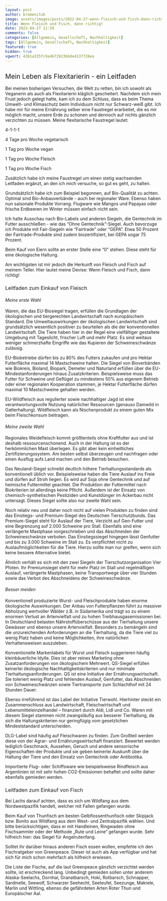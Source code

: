 ```yaml
---
layout: post
author: bromenituk
image: assets/images/posts/2022-04-27-wenn-fleisch-und-fisch-dann-richtig-mein-leben-als-flexitarierin-ein-leitfaden.png
title: Wenn Fleisch und Fisch, dann richtig!
date: 2022-04-27 11:59
comments: false
categories: [Allgemein, Gesellschaft, Nachhaltigkeit]
tags: [Allgemein, Gesellschaft, Nachhaltigkeit]
featured: true
hidden: true
vgwort: 4261a335fc9a4b72923b6de4137726ea
---
```

<h2><span style="font-weight: 400;">Mein Leben als Flexitarierin - ein Leitfaden</span></h2>
<p><span style="font-weight: 400;">Bei meinen bisherigen Versuchen, die Welt zu retten, bin ich sowohl als Veganerin als auch als Flexitarierin kläglich gescheitert. Nachdem sich mein Frust jedoch gelegt hatte, kam ich zu dem Schluss, dass es beim Thema Umwelt- und Klimaschutz beim Individuum nicht nur Schwarz-weiß gibt. Ich habe mir für meine Ernährung selber eine Faustregel erarbeitet, die es mir möglich macht, unsere Erde zu schonen und dennoch auf nichts gänzlich verzichten zu müssen. Meine flexitarische Faustregel lautet: </span></p>
<p><span style="font-weight: 400;">4-1-1-1</span></p>
<p><span style="font-weight: 400;">4 Tage pro Woche vegetarisch</span></p>
<p><span style="font-weight: 400;">1 Tag pro Woche vegan</span></p>
<p><span style="font-weight: 400;">1 Tag pro Woche Fleisch</span></p>
<p><span style="font-weight: 400;">1 Tag pro Woche Fisch</span></p>
<p><span style="font-weight: 400;">Zusätzlich habe ich meine Faustregel um einen stetig wachsenden Leitfaden ergänzt, an den ich mich versuche, so gut es geht, zu halten.</span></p>
<p><span style="font-weight: 400;">Grundsätzlich habe ich zum Beispiel begonnen, auf Bio-Qualität zu achten. Optimal sind Bio-Anbauverbände - auch bei regionaler Ware. Ebenso haben nun saisonale Produkte Vorrang. Flugware wie Mangos und Papayas oder frische Erdbeeren im Winter müssen einfach nicht sein.</span></p>
<p><span style="font-weight: 400;">Ich halte Ausschau nach Bio-Labels und anderen Siegeln, die Gentechnik im Futter ausschließen - wie das “Ohne Gentechnik”-Siegel. Auch bevorzuge ich Produkte mit Fair-Siegeln wie “Fairtrade” oder “GEPA”. Etwa 50 Prozent der Fairtrade-Produkte sind zudem biozertifiziert, bei GEPA sogar 75 Prozent.</span></p>
<p><span style="font-weight: 400;">Beim Kauf von Eiern sollte an erster Stelle eine “0” stehen. Diese steht für eine ökologische Haltung.</span></p>
<p><span style="font-weight: 400;">Am wichtigsten ist mir jedoch die Herkunft von Fleisch und Fisch auf meinem Teller. Hier lautet meine Devise: Wenn Fleisch und Fisch, dann richtig!</span></p>
<h3><span style="font-weight: 400;">Leitfaden zum Einkauf von Fleisch</span></h3>
<h4><i><span style="font-weight: 400;">Meine erste Wahl</span></i></h4>
<p><span style="font-weight: 400;">Waren, die das EU-Biosiegel tragen, erfüllen die Grundlagen der ökologischen und tiergerechten Landwirtschaft nach europäischem Standard. Die Umweltauswirkungen der ökologischen Landwirtschaft sind grundsätzlich wesentlich positiver zu beurteilen als die der konventionellen Landwirtschaft. Die Tiere haben hier in der Regel eine vielfältiger gestaltete Umgebung mit Tageslicht, frischer Luft und mehr Platz. Es sind weitaus weniger schmerzhafte Eingriffe wie das Kupieren der Schweineschwänze zulässig.</span></p>
<p><span style="font-weight: 400;">EU-Biobetriebe dürfen bis zu 80% des Futters zukaufen und pro Hektar Futterfläche maximal 14 Mastschweine halten. Die Siegel von Bioverbänden wie Biokreis, Bioland, Biopark, Demeter und Naturland erfüllen über die EU-Mindestanforderungen hinaus Zusatzkriterien. Beispielsweise muss das Futter für Schweine und Geflügel zu mindestens 50% aus eigenem Betrieb oder einer regionalen Kooperation stammen, je Hektar Futterfläche dürfen maximal 10 Mastschweine gehalten werden.</span></p>
<p><span style="font-weight: 400;">EU-Wildfleisch aus regulierter sowie nachhaltiger Jagd ist eine verantwortungsvolle Nutzung natürlicher Ressourcen (genauso Damwild in Gatterhaltung). Wildfleisch kann als Nischenprodukt zu einem guten Mix beim Fleischkonsum beitragen.</span></p>
<h4><i><span style="font-weight: 400;">Meine zweite Wahl</span></i></h4>
<p><span style="font-weight: 400;">Regionales Weidefleisch kommt größtenteils ohne Kraftfutter aus und ist deshalb ressourcenschonend. Auch in der Haltung ist es der herkömmlichen Mast überlegen. Es gibt aber kein einheitliches Zertifizierungssystem. Am besten selbst überzeugen und nachfragen oder einen Ausflug aufs Land machen und den Betrieb besuchen.</span></p>
<p><span style="font-weight: 400;">Das Neuland-Siegel schreibt deutlich höhere Tierhaltungsstandards als konventionell üblich vor. Beispielsweise haben die Tiere Auslauf ins Freie und dürfen auf Stroh liegen. Es wird auf Soja ohne Gentechnik und auf heimische Futtermittel geachtet. Die Produktion der Futtermittel nach Biokriterien ist allerdings keine Pflicht. Außerdem ist der Einsatz von chemisch-synthetischen Pestiziden und Kunstdünger im Ackerbau nicht untersagt. Dieses Siegel sollte also nur zweite Wahl sein.</span></p>
<p><span style="font-weight: 400;">Noch relativ neu und daher noch nicht auf vielen Produkten zu finden sind das Einstiegs- und Premium-Siegel des Deutschen Tierschutzbunds. Das Premium-Siegel steht für Auslauf der Tiere, Verzicht auf Gen-Futter und eine Begrenzung auf 2.000 Schweine pro Stall. Ebenfalls sind eine verlängerte Mastphase vorgeschrieben und das Abschneiden der Schweineschwänze verboten. Das Einstiegssiegel hingegen lässt Genfutter und bis zu 3.000 Schweine im Stall zu. Es verpflichtet nicht zu Auslaufmöglichkeiten für die Tiere. Hierzu sollte man nur greifen, wenn sich keine bessere Alternative bietet.</span></p>
<p><span style="font-weight: 400;">Ähnlich verhält es sich mit den zwei Siegeln der Tierschutzorganisation Vier Pfoten. Ihr Premiumsiegel steht für mehr Platz im Stall und regelmäßigen Auslauf, verlängerte Mastphasen, keine Transportwege über vier Stunden sowie das Verbot des Abschneidens der Schweineschwänze.</span></p>
<h4><i><span style="font-weight: 400;">Besser meiden</span></i></h4>
<p><span style="font-weight: 400;">Konventionell produzierte Wurst- und Fleischprodukte haben enorme ökologische Auswirkungen. Der Anbau von Futterpflanzen führt zu massiver Abholzung wertvoller Wälder z.B. in Südamerika und trägt so zu einem enormen Verlust an Artenvielfalt und zu hohen Treibhausgasemissionen bei. In Deutschland belasten Nährstoffüberschüsse aus der Tierhaltung unsere Gewässer und ebenso unsere Artenvielfalt. Besonders zu bemängeln sind die unzureichenden Anforderungen an die Tierhaltung, da die Tiere viel zu wenig Platz haben und keine Möglichkeiten, ihre natürlichen Verhaltensweisen auszuleben.</span></p>
<p><span style="font-weight: 400;">Konventionelle Markenlabels für Wurst und Fleisch suggerieren häufig kleinbäuerliche Idylle. Dies ist aber reines Marketing ohne Zusatzanforderungen von ökologischem Mehrwert. QS-Siegel erfüllen keinerlei ökologische Nachhaltigkeitskriterien und nur minimale Tierhaltungsanforderungen. QS ist eine Initiative der Ernährungswirtschaft. Sie toleriert wenig Platz und fehlenden Auslauf, Genfutter, das Abschneiden von Schweineschwänzen sowie Tiertransporte zum Schlachthof mit 24 Stunden Dauer.</span></p>
<p><span style="font-weight: 400;">Ebenso irreführend ist das Label der Initiative Tierwohl. Hierhinter steckt ein Zusammenschluss aus Landwirtschaft, Fleischwirtschaft und Lebensmitteleinzelhandel – finanziert durch Aldi, Lidl und Co. Waren mit diesem Siegel stammen nicht zwangsläufig aus besserer Tierhaltung, da sich die Haltungskriterien nur geringfügig vom gesetzlichen Mindeststandard unterscheiden.</span></p>
<p><span style="font-weight: 400;">DLG-Label sind häufig auf Fleischwaren zu finden. Zum Großteil werden diese von der Agrar- und Ernährungswirtschaft finanziert. Bewertet werden lediglich Geschmack, Aussehen, Geruch und andere sensorische Eigenschaften der Produkte und sie geben keinerlei Auskunft über die Haltung der Tiere und den Einsatz von Gentechnik oder Antibiotika.</span></p>
<p><span style="font-weight: 400;">Importierte Flug- oder Schiffsware wie beispielsweise Rindfleisch aus Argentinien ist mit sehr hohen CO2-Emissionen behaftet und sollte daher ebenfalls gemieden werden.</span></p>
<h3><span style="font-weight: 400;">Leitfaden zum Einkauf von Fisch</span></h3>
<p><span style="font-weight: 400;">Bei Lachs darauf achten, dass es sich um Wildfang aus dem Nordwestpazifik handelt, welcher mit Fallen gefangen wurde.</span></p>
<p><span style="font-weight: 400;">Beim Kauf von Thunfisch am besten Gelbflossenthunfisch oder Skipjack bzw. Bonito aus Wildfang aus dem West- und Zentralpazifik wählen. Und bitte berücksichtigen, dass er mit Handleinen, Ringwaden ohne Fischsammler oder der Methode „Rute und Leine“ gefangen wurde. Sehr hilfreich hier: das Siegel für Angelrutenfang.</span></p>
<p><span style="font-weight: 400;">Solltet ihr darüber hinaus anderen Fisch essen wollen, empfehle ich den Fischratgeber von Greenpeace. Dieser ist auch als App verfügbar und hat sich für mich schon mehrfach als hilfreich erwiesen.</span></p>
<p><span style="font-weight: 400;">Die Liste der Fische, auf die laut Greenpeace gänzlich verzichtet werden sollte, ist erschreckend lang. Unbedingt gemieden sollen unter anderem Alaska-Seelachs, Dornhai, Granatbarsch, Hoki, Rotbarsch, Schnapper, Sardinelle, Seewolf, Schwarzer Seehecht, Seeteufel, Seezunge, Makrele, Marlin und Wittling, ebenso die gefährdeten Arten Roter Thun und Europäischer Aal.</span></p>
<!-- /wp:tadv/classic-paragraph -->
